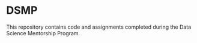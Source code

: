 # DSMP
This repository contains code and assignments completed during the Data Science Mentorship Program.
